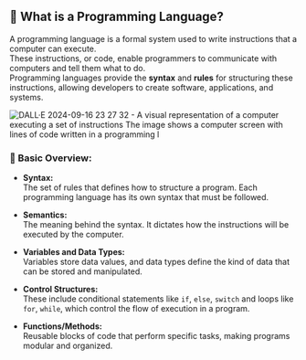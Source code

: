 ## 🔰 What is a Programming Language?

A programming language is a formal system used to write instructions that a computer can execute.  
These instructions, or code, enable programmers to communicate with computers and tell them what to do.  
Programming languages provide the **syntax** and **rules** for structuring these instructions, allowing developers to create software, applications, and systems.


![DALL·E 2024-09-16 23 27 32 - A visual representation of a computer executing a set of instructions  The image shows a computer screen with lines of code written in a programming l](https://github.com/user-attachments/assets/c87dffa2-a11d-4c3d-8e98-393d6d0085d9)

### 🌟 Basic Overview:

- **Syntax:**  
  The set of rules that defines how to structure a program. Each programming language has its own syntax that must be followed.

- **Semantics:**  
  The meaning behind the syntax. It dictates how the instructions will be executed by the computer.

- **Variables and Data Types:**  
  Variables store data values, and data types define the kind of data that can be stored and manipulated.

- **Control Structures:**  
  These include conditional statements like `if`, `else`, `switch` and loops like `for`, `while`, which control the flow of execution in a program.

- **Functions/Methods:**  
  Reusable blocks of code that perform specific tasks, making programs modular and organized.

